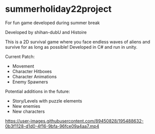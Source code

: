 # summerholiday22project
For fun game developed during summer break

Developed by shihan-dubU and Histoire

This is a 2D survival game where you face endless waves of aliens and survive for as long as possible!
Developed in C# and run in unity.

Current Patch:
- Movement
- Character Hitboxes
- Character Animations
- Enemy Spawners

Potential additions in the future:
- Story/Levels with puzzle elements
- New enemies
- New characters



https://user-images.githubusercontent.com/89450828/195488632-0b3f1128-d1d0-4f16-9bfa-96fce09a4aa7.mp4
